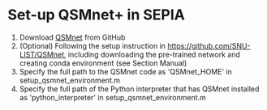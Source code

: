 # Set-up QSMnet+ in SEPIA

1. Download [QSMnet](https://github.com/SNU-LIST/QSMnet) from GitHub
2. (Optional) Following the setup instruction in https://github.com/SNU-LIST/QSMnet, including downloading the pre-trained network and creating conda environment (see Section Manual)
3. Specify the full path to the QSMnet code as 'QSMnet_HOME' in setup_qsmnet_environment.m
4. Specify the full path of the Python interpreter that has QSMnet installed as 'python_interpreter' in setup_qsmnet_environment.m
